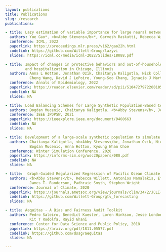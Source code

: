 ```yaml
---
layout: publications
title: Publications
slug: /research
publications:

- title: Lazy estimation of variable importance for large neural networks
  authors: Yue Gao*, <b>Abby Stevens</b>*, Garvesh Raskutti, Rebecca Willett
  conference: ICML, 2022
  paperlink: https://proceedings.mlr.press/v162/gao22h.html
  codelink: https://github.com/Willett-Group/lazyvi
  slides: https://icml.cc/media/icml-2022/Slides/18088.pdf

- title: Impact of changes in protective behaviors and out-of-household activities by age on Covid-19 transmission 
         and hospitalization in Chicago, Illinois
  authors: Anna L Hotton, Jonathan Ozik, Chaitanya Kaligotla, Nick Collier, <b>Abby Stevens</b>, Aditya S Khanna, Margaret M MacDonell, 
           Cheng Wang, David J LePoire, Young-Soo Chang, Ignacio J Martinez-Moyano, Bogdan Mucenic, Harold A Pollack, John A Schneider, Charles Macal
  conference: Annals of Epidemiology, 2022
  paperlink: https://reader.elsevier.com/reader/sd/pii/S1047279722001053?token=0B3F533820B402EFD0CF5F7D22C775065DAD21FFE1559FEF2AE19A08A4BBB324A8BD103A8975D1E19044F951A1534BD1&originRegion=us-east-1&originCreation=20220817050919
  codelink: NA
  slides: NA

- title: Load Balancing Schemes for Large Synthetic Population-Based Complex Simulators
  authors: Bogdan Mucenic, Chaitanya Kaligotla, <b>Abby Stevens</b>, Jonathan Ozik, Nicholson Collier, Charles Macal
  conference: IEEE IPDPSW, 2021
  paperlink: https://ieeexplore.ieee.org/document/9460663
  codelink: NA
  slides: NA

- title: Development of a large-scale synthetic population to simulate Covid-19 transmission and response
  authors: Chaitanya Kaligotla, <b>Abby Stevens</b>, Jonathan Ozik, Nicholson Collier, Charles Macal, Ignacio J. Martinez-Moyano,
           Bogdan Mucenic, Anna Hotton, Kyoung Whan Choe
  conference: Winter Simulation Conference, 2020
  paperlink: https://informs-sim.org/wsc20papers/088.pdf
  codelink: NA
  slides: NA

- title:  Graph-Guided Regularized Regression of Pacific Ocean Climate Variables to Increase Predictive Skill of Southwestern U.S. Winter Precipitation
  authors: <b>Abby Stevens</b>, Rebecca Willett, Antonios Mamalakis, Efi Foufoula-Georgiou, Alejandro Tejedor, 
           James T. Randerson, Padhraic Smyth, Stephen Wright
  conference: Journal of Climate, 2020
  paperlink: https://journals.ametsoc.org/view/journals/clim/34/2/JCLI-D-20-0079.1.xml
  codelink: https://github.com/Willett-Group/gtv_forecasting
  slides: NA

- title: Aequitas - A Bias and Fairness Audit Toolkit
  authors: Pedro Saleiro, Benedict Kuester, Loren Hinkson, Jesse London, <b>Abby Stevens</b>, Ari Anisfeld, 
           Kit T Rodolfa, Rayid Ghani
  conference: Center for Data Science and Public Policy, 2018
  paperlink: https://arxiv.org/pdf/1811.05577.pdf
  codelink: https://github.com/dssg/aequitas
  slides: NA

---
```


